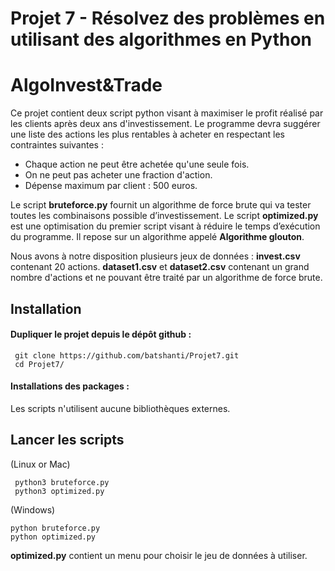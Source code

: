 # Projet 7 - Résolvez des problèmes en utilisant des algorithmes en Python

# **AlgoInvest&Trade**
Ce projet contient deux script python visant à maximiser le profit réalisé par les clients après deux ans d'investissement. Le programme devra suggérer une liste des actions les plus rentables à acheter en respectant les contraintes suivantes :
* Chaque action ne peut être achetée qu'une seule fois.
* On ne peut pas acheter une fraction d'action.
* Dépense maximum par client : 500 euros.

Le script **bruteforce.py** fournit un algorithme de force brute qui va tester toutes les combinaisons possible d’investissement. 
Le script **optimized.py**  est une optimisation du premier script visant à réduire le temps d’exécution du programme. Il repose sur un algorithme appelé **Algorithme glouton**.

Nous avons à notre disposition plusieurs jeux de données :
**invest.csv** contenant 20 actions.
**dataset1.csv** et **dataset2.csv** contenant un grand nombre d'actions et ne pouvant être traité par un algorithme de force brute.   

## Installation
#### Dupliquer le projet depuis le dépôt github : 
```
 git clone https://github.com/batshanti/Projet7.git
 cd Projet7/
```
#### Installations des packages :

Les scripts n'utilisent aucune bibliothèques externes.  

## Lancer les scripts
(Linux or Mac)
```
 python3 bruteforce.py
 python3 optimized.py
```
(Windows)
```
python bruteforce.py
python optimized.py
```
**optimized.py** contient un menu pour choisir le jeu de données à utiliser.
